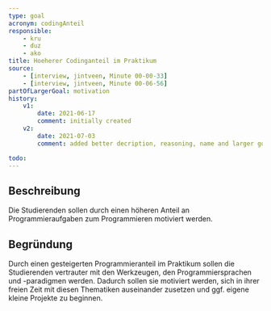 ```yaml
---
type: goal
acronym: codingAnteil
responsible: 
    - kru
    - duz
    - ako
title: Hoeherer Codinganteil im Praktikum 
source:
    - [interview, jintveen, Minute 00-00-33]
    - [interview, jintveen, Minute 00-06-56]
partOfLargerGoal: motivation
history:
    v1:
        date: 2021-06-17
        comment: initially created
    v2:
        date: 2021-07-03
        comment: added better decription, reasoning, name and larger goal

todo: 
---
```


## Beschreibung
 
Die Studierenden sollen durch einen höheren Anteil an Programmieraufgaben zum Programmieren motiviert werden.

## Begründung

Durch einen gesteigerten Programmieranteil im Praktikum sollen die Studierenden vertrauter mit den Werkzeugen, den Programmiersprachen und -paradigmen werden. Dadurch sollen sie motiviert werden, sich in ihrer freien Zeit mit diesen Thematiken auseinander zusetzen und ggf. eigene kleine Projekte zu beginnen.

<!--Zusätzlich soll das Praktikum eine Sicht auf das Gesamtbild fördern.-->
